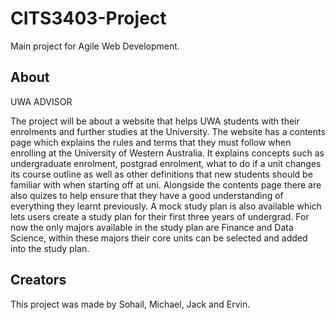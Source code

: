 # CITS3403-Project

Main project for Agile Web Development.

## About
UWA ADVISOR

The project will be about a website that helps UWA students with their enrolments and further studies at the University. The website has a contents page which explains the rules and terms that they must follow when 
enrolling at the University of Western Australia. It explains concepts such as undergraduate enrolment, postgrad
enrolment, what to do if a unit changes its course outline as well as other definitions that new students should be familiar with when starting off at uni. Alongside the contents page there are also quizes to help ensure that they have a good understanding of everything they learnt previously. A mock study plan is also available which lets users create a study plan for their first three years of undergrad. For now the only majors available in the study plan are Finance and Data Science, within these majors their core units can be selected and added into the study plan.

## Creators
This project was made by Sohail, Michael, Jack and Ervin.